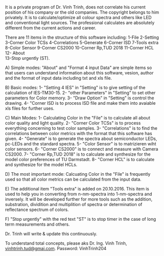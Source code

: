 It is a private program of Dr. Vinh Trinh, does not correlate his current position of his company or the old companies. The copyright belongs to him privately. 
It is to calculate/optimize all colour spectra and others like LED and conventional light sources. 
The professional calculates are absolutely different from the current actions and career.

There are 11 items in the structure of this software including: 
	1-File 			            	2-Setting				3-Corner Color TCSs
	4-Correlations 		      		5-Generate 			6-Corner ISD
	7-Tools extra	 	        		8-Color Sensor			9-Corner CS2000
	10-Corner Rp,TUD 2018	  			11-Corner HCL			12- About 		
	13-Stop urgently (ST).

A) Simple modes: "About" and "Format 4 input Data" are simple items so that users can understand information about this software, vesion, author and the format of input data 
including txt and xls file.

B) Basic modes:
1- "Setting 4 IES" in "Setting" is to give setting of the calculation of IES-TM30-15.
2- "other Parameters" in "Setting" to set other parameters for Color memory.
3- "Draw Option" in "Setting" is control the drawing. 
4- "Corner ISD is to process ISD file and make them into avaiable xls files for further uses.

C) Main Modes:
1- Calculating Color in the "File" is to calculate all about color quality and light quality.
2- "Corner Color TCSs" is to process everything concerning to test color samples.
3- "Correlations" is to find the correlations between color metrics with the format that this software has given.
4- "Generate" is to generate the spectra about semiconductor LEDs, pc-LEDs and the standard spectra.
5- "Color Sensor" is to matrizieren wiht color sensors.
6- "Corner CS2000" is to connect and measure with Camera CS2000.
7- "Corner Rp,TUD 2018" is to calculate and synthesize for the model color preferences of TU Darmstadt.
8- "Corner HCL" is to calculate and synthesize for the model HCLs.

D) The most important mode: Calcuating Color in the "File" is frequently used so that all color metrics can be calculated from the input data.

E) The additional item "Tools extra" is added on 20.10.2016. This item is used to help you in converting from n-nm-spectra into 1-nm-spectra and inversely. 
It will be developed further for more tools such as the addition, substration, dividition and multiplition of spectra or determination of reflectance spectrum of colors.

F) "Stop urgently" with the red text "ST" is to stop timer in the case of long term measurements and others.

Dr. Trinh will write & update this continuously.

To understand total concepts, please aks Dr. Ing. Vinh Trinh, vinhtrinh.tud@gmai.com.
Password: VinhTrinh204
